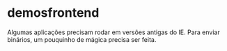 # demosfrontend

Algumas aplicações precisam rodar em versões antigas do IE.
Para enviar binários, um pouquinho de mágica precisa ser feita.